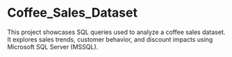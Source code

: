 # Coffee_Sales_Dataset
This project showcases SQL queries used to analyze a coffee sales dataset. It explores sales trends, customer behavior, and discount impacts using Microsoft SQL Server (MSSQL).
